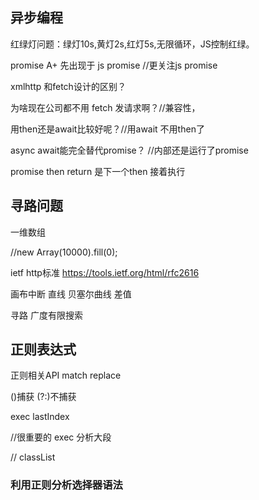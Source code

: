 ## 异步编程

红绿灯问题：绿灯10s,黄灯2s,红灯5s,无限循环，JS控制红绿。

promise A+ 先出现于 js promise //更关注js promise

xmlhttp 和fetch设计的区别？

为啥现在公司都不用 fetch 发请求啊？//兼容性，

用then还是await比较好呢？//用await 不用then了

async await能完全替代promise？ //内部还是运行了promise

promise then return 是下一个then 接着执行

## 寻路问题

一维数组

//new Array(10000).fill(0);

ietf http标准 https://tools.ietf.org/html/rfc2616

画布中断 直线 贝塞尔曲线 差值

寻路 广度有限搜索

## 正则表达式

正则相关API match replace

()捕获 (?:)不捕获

exec lastIndex

//很重要的 exec 分析大段

// classList

### 利用正则分析选择器语法